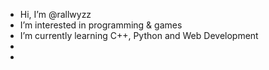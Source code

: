 -  Hi, I’m @rallwyzz
-  I’m interested in programming & games
-  I’m currently learning C++, Python and Web Development
- 
-  

